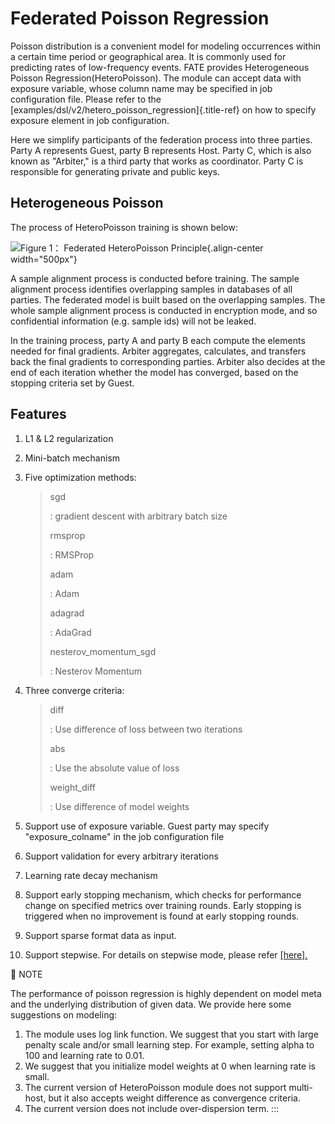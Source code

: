 Federated Poisson Regression
============================

Poisson distribution is a convenient model for modeling occurrences
within a certain time period or geographical area. It is commonly used
for predicting rates of low-frequency events. FATE provides
Heterogeneous Poisson Regression(HeteroPoisson). The module can accept
data with exposure variable, whose column name may be specified in job
configuration file. Please refer to the
[examples/dsl/v2/hetero\_poisson\_regression]{.title-ref} on how to
specify exposure element in job configuration.

Here we simplify participants of the federation process into three
parties. Party A represents Guest, party B represents Host. Party C,
which is also known as "Arbiter," is a third party that works as
coordinator. Party C is responsible for generating private and public
keys.

Heterogeneous Poisson
---------------------

The process of HeteroPoisson training is shown below:

![Figure 1： Federated HeteroPoisson
Principle](../../images/HeteroPoisson.png){.align-center width="500px"}

A sample alignment process is conducted before training. The sample
alignment process identifies overlapping samples in databases of all
parties. The federated model is built based on the overlapping samples.
The whole sample alignment process is conducted in encryption mode, and
so confidential information (e.g. sample ids) will not be leaked.

In the training process, party A and party B each compute the elements
needed for final gradients. Arbiter aggregates, calculates, and
transfers back the final gradients to corresponding parties. Arbiter
also decides at the end of each iteration whether the model has
converged, based on the stopping criteria set by Guest.

Features
--------

1.  L1 & L2 regularization
2.  Mini-batch mechanism
3.  Five optimization methods:

    > sgd
    >
    > :   gradient descent with arbitrary batch size
    >
    > rmsprop
    >
    > :   RMSProp
    >
    > adam
    >
    > :   Adam
    >
    > adagrad
    >
    > :   AdaGrad
    >
    > nesterov\_momentum\_sgd
    >
    > :   Nesterov Momentum
    >
4.  Three converge criteria:

    > diff
    >
    > :   Use difference of loss between two iterations
    >
    > abs
    >
    > :   Use the absolute value of loss
    >
    > weight\_diff
    >
    > :   Use difference of model weights
    >
5.  Support use of exposure variable. Guest party may specify
    \"exposure\_colname\" in the job configuration file
6.  Support validation for every arbitrary iterations
7.  Learning rate decay mechanism
8.  Support early stopping mechanism, which checks for performance
    change on specified metrics over training rounds. Early stopping is
    triggered when no improvement is found at early stopping rounds.
9.  Support sparse format data as input.
10. Support stepwise. For details on stepwise mode, please refer
    [\[here\].](stepwise.md)

:memo: NOTE

The performance of poisson regression is highly dependent on model meta
and the underlying distribution of given data. We provide here some
suggestions on modeling:

1.  The module uses log link function. We suggest that you start with
    large penalty scale and/or small learning step. For example, setting
    alpha to 100 and learning rate to 0.01.
2.  We suggest that you initialize model weights at 0 when learning rate
    is small.
3.  The current version of HeteroPoisson module does not support
    multi-host, but it also accepts weight difference as convergence
    criteria.
4.  The current version does not include over-dispersion term.
:::
